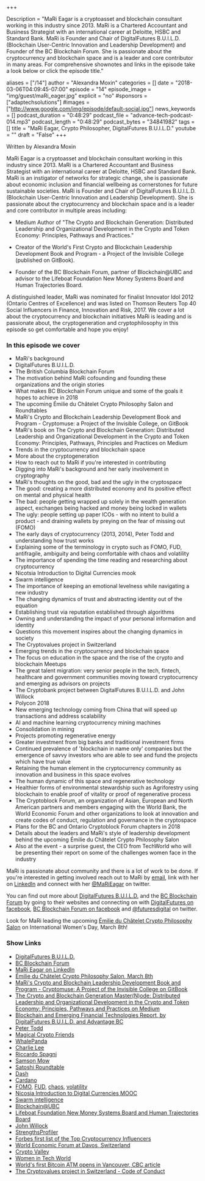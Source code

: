 +++

Description = "MaRi Eagar is a cryptoasset and blockchain consultant working in this industry since 2013. MaRi is a Chartered Accountant and Business Strategist with an international career at Deloitte, HSBC and Standard Bank. MaRi is Founder and Chair of DigitalFutures B.U.I.L.D. (Blockchain User-Centric Innovation and Leadership Development) and Founder of the BC Blockchain Forum. She is passionate about the cryptocurrency and blockchain space and is a leader and core contributor in many areas. For comprehensive shownotes and links in the episode take a look below or click the episode title."

aliases = ["/14"]
author = "Alexandra Moxin"
categories = []
date = "2018-03-06T04:09:45-07:00"
episode = "14"
episode_image = "img/guest/maRi_eager.jpg"
explicit = "no"
#sponsors = ["adaptechsolutions"]
#images = ["http://www.google.com/img/episode/default-social.jpg"]
news_keywords = []
podcast_duration = "0:48:29"
podcast_file = "advance-tech-podcast-014.mp3"
podcast_length = "0:48:29"
podcast_bytes = "34841982"
tags = []
title = "MaRi Eagar, Crypto Philosopher, DigitalFutures B.U.I.L.D."
youtube = ""
draft = "False"
+++

Written by Alexandra Moxin

MaRi Eagar is a cryptoasset and blockchain consultant working in this industry since 2013. MaRi is a Chartered Accountant and Business Strategist with an international career at Deloitte, HSBC and Standard Bank. MaRi is an instigator of networks for strategic change, she is passionate about economic inclusion and financial wellbeing as cornerstones for future sustainable societies. MaRi is Founder and Chair of DigitalFutures B.U.I.L.D. (Blockchain User-Centric Innovation and Leadership Development). She is passionate about the cryptocurrency and blockchain space and is a leader and core contributor in multiple areas including:

* Medium Author of "The Crypto and Blockchain Generation: Distributed Leadership and Organizational Development in the Crypto and Token Economy: Principles, Pathways and Practices."

* Creator of the World's First Crypto and Blockchain Leadership Development Book and Program - a Project of the Invisible College (published on GitBook).

* Founder of the BC Blockchain Forum, partner of Blockchain@UBC and advisor to the Lifeboat Foundation New Money Systems Board and Human Trajectories Board.

A distinguished leader, MaRi was nominated for finalist Innovator Idol 2012 (Ontario Centres of Excellence) and was listed on Thomson Reuters Top 40 Social Influencers in Finance, Innovation and Risk, 2017. We cover a lot about the cryptocurrency and blockchain initiatives MaRi is leading and is passionate about, the cryptogeneration and cryptophilosophy in this episode so get comfortable and hope you enjoy!


### In this episode we cover
* MaRi's background
* DigitalFutures B.U.I.L.D.
* The British Columbia Blockchain Forum
* The motivation behind MaRi cofounding and founding these organizations and the origin stories
* What makes BC Blockchain Forum unique and some of the goals it hopes to achieve in 2018
* The upcoming Émilie du Châtelet Crypto Philosophy Salon and Roundtables
* MaRi's Crypto and Blockchain Leadership Development Book and Program - Cryptomuse: a Project of the Invisible College, on GitBook
* MaRi's book on The Crypto and Blockchain Generation: Distributed Leadership and Organizational Development in the Crypto and Token Economy: Principles, Pathways, Principles and Practices on Medium
* Trends in the cryptocurrency and blockchain space
* More about the cryptogeneration
* How to reach out to MaRi if you're interested in contributing
* Digging into MaRi's background and her early involvement in cryptography
* MaRi's thoughts on the good, bad and the ugly in the cryptospace
* The good: creating a more distributed economy and its positive effect on mental and physical health
* The bad: people getting wrapped up solely in the wealth generation aspect, exchanges being hacked and money being locked in wallets
* The ugly: people setting up paper ICOs - with no intent to build a product - and draining wallets by preying on the fear of missing out (FOMO)
* The early days of cryptocurrency (2013, 2014), Peter Todd and understanding how trust works
* Explaining some of the terminology in crypto such as FOMO, FUD, antifragile, ambiguity and being comfortable with chaos and volatility
* The importance of spending the time reading and researching about cryptocurrency
* Nicotsia Introduction to Digital Currencies mook
* Swarm intelligence
* The importance of keeping an emotional levelness while navigating a new industry
* The changing dynamics of trust and abstracting identity out of the equation
* Establishing trust via reputation established through algorithms
* Owning and understanding the impact of your personal information and identity
* Questions this movement inspires about the changing dynamics in society
* The Cryptovalues project in Switzerland
* Emerging trends in the cryptocurrency and blockchain space
* The focus on education in the space and the rise of the crypto and blockchain Meetups
* The great talent migration: very senior people in the tech, fintech, healthcare and government communities moving toward cryptocurrency and emerging as advisors on projects
* The Cryptobank project between DigitalFutures B.U.I.L.D. and John Willock
* Polycon 2018
* New emerging technology coming from China that will speed up transactions and address scalability
* AI and machine learning cryptocurrency mining machines
* Consolidation in mining
* Projects promoting regenerative energy
* Greater investment from big banks and traditional investment firms
* Continued prevalence of 'blockchain in name only' companies but the emergence of savvy investors who are able to see and fund the projects which have true value
* Retaining the human element in the cryptocurrency community as innovation and business in this space evolves
* The human dynamic of this space and regenerative technology
* Healthier forms of environmental stewardship such as Agriforestry using blockchain to enable proof of vitality or proof of regenerative process
* The Cryptoblock Forum, an organization of Asian, European and North American partners and members engaging with the World Bank, the World Economic Forum and other organizations to look at innovation and create codes of conduct, regulation and governance in the cryptospace
* Plans for the BC and Ontario Cryptoblock Forum chapters in 2018
* Details about the leaders and MaRi's style of leadership development behind the upcoming Émilie du Châtelet Crypto Philosophy Salon
* Also at the event - a surprise guest, the CEO from TechWorld who will be presenting their report on some of the challenges women face in the industry

MaRi is passionate about community and there is a lot of work to be done. If you're interested in getting involved reach out to MaRi by [email](mailto:mari@digitalfutures.co), link with her on [LinkedIn](linkedin.com/in/marieagar/) and connect with her [@MaRiEagar](https://twitter.com/MaRiEagar) on twitter.

You can find out more about [DigitalFutures B.U.I.L.D.](http://digitalfutures.co/) and the [BC Blockchain Forum](http://bcblockchainforum.ca/) by going to their websites and connecting on with [DigitalFutures on facebook](https://www.facebook.com/futuresdigital/), [BC Blockchain Forum on facebook](https://www.facebook.com/bcblockchainforum/) and [@futuresdigital](https://twitter.com/futuresdigital) on twitter.

Look for MaRi leading the upcoming [Émilie du Châtelet Crypto Philosophy Salon](https://www.picatic.com/event15130591965425) on International Women's Day, March 8th!


### Show Links
* [DigitalFutures B.U.I.L.D.](http://digitalfutures.co/)
* [BC Blockchain Forum](https://www.meetup.com/BCBlockchainForum/)
* [MaRi Eagar on LinkedIn](linkedin.com/in/marieagar/)
* [Émilie du Châtelet Crypto Philosophy Salon, March 8th](https://www.picatic.com/event15130591965425)
* [MaRi's Crypto and Blockchain Leadership Development Book and Program - Cryptomuse: A Project of the Invisible College on GitBook](https://cryptomuse.gitbooks.io/personal-leadership-for-the-crypto-and-blockchain/content/)
* [The Crypto and Blockchain Generation Master(N)ode: Distributed Leadership and Organizational Development in the Crypto and Token Economy: Principles, Pathways and Practices on Medium](https://medium.com/distributed-economy)
* [Blockchain and Emerging Financial Technologies Report, by DigitalFutures B.U.I.L.D. and Advantage BC](https://www.slideshare.net/slideshow/embed_code/key/ttJGEO7mf9tbPW)
* [Peter Todd](https://petertodd.org/)
* [Magical Crypto Friends](https://www.youtube.com/channel/UCVVDsIYJBQ_C7Bh_aI3ZMxQ)
* [WhalePanda](https://twitter.com/WhalePanda)
* [Charlie Lee](https://twitter.com/SatoshiLite)
* [Riccardo Spagni](https://twitter.com/fluffypony)
* [Samson Mow](https://twitter.com/Excellion)
* [Satoshi Roundtable](https://satoshiroundtable.org/)
* [Dash](https://www.dash.org/)
* [Cardano](https://www.cardanohub.org/en/home/)
* [FOMO](https://en.wikipedia.org/wiki/Fear_of_missing_out), [FUD](https://en.wikipedia.org/wiki/Fear,_uncertainty_and_doubt), [chaos](https://en.wiktionary.org/wiki/chaos), [volatility](https://www.investopedia.com/terms/v/volatility.asp)
* [Nicosia Introduction to Digital Currencies MOOC](https://digitalcurrency.unic.ac.cy/free-introductory-mooc/)
* [Swarm intelligence](https://en.wikipedia.org/wiki/Swarm_intelligence)
* [Blockchain@UBC](https://blockchainubc.ca/)
* [Lifeboat Foundation New Money Systems Board and Human Trajectories Board](https://lifeboat.com/ex/boards#human_trajectories)
* [John Willock](https://www.linkedin.com/in/john-willock-blockchain/)
* [StrengthsProfiler](https://strengthsprofile.com/)
* [Forbes first list of the Top Cryptocurrency Influencers](https://www.forbes.com/sites/jeffkauflin/2018/02/07/cryptocurrency-richest-people-crypto-bitcoin-ether-xrp/#9fb71c372d3e)
* [World Economic Forum at Davos, Switzerland](https://www.weforum.org/events/world-economic-forum-annual-meeting-2018)
* [Crypto Valley](https://cryptovalley.swiss/)
* [Women in Tech World](https://www.womenintechworld.com/)
* [World's first Bitcoin ATM opens in Vancouver, CBC article](http://www.cbc.ca/news/technology/world-s-first-bitcoin-atm-opens-in-vancouver-1.2286877)
* [The Cryptovalues project in Switzerland - Code of Conduct](https://cryptovalley.swiss/codeofconduct/)    




